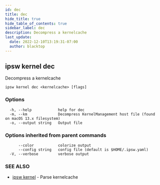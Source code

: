 ```yaml
---
id: dec
title: dec
hide_title: true
hide_table_of_contents: true
sidebar_label: dec
description: Decompress a kernelcache
last_update:
  date: 2022-12-10T13:19:31-07:00
  author: blacktop
---
```

## ipsw kernel dec

Decompress a kernelcache

```
ipsw kernel dec <kernelcache> [flags]
```

### Options

```
  -h, --help            help for dec
  -m, --km              Decompress KernelManagement host file (found on macOS 13.x filesystem)
  -o, --output string   Output file
```

### Options inherited from parent commands

```
      --color           colorize output
      --config string   config file (default is $HOME/.ipsw.yaml)
  -V, --verbose         verbose output
```

### SEE ALSO

* [ipsw kernel](/docs/cli/ipsw/kernel)	 - Parse kernelcache

